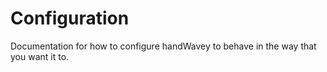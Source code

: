 # Configuration

Documentation for how to configure handWavey to behave in the way that you want it to.
